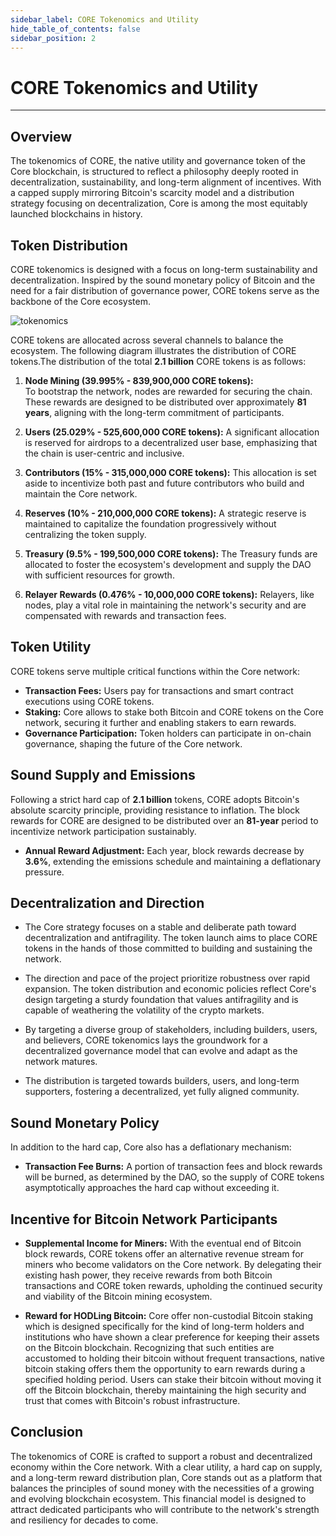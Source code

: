 ```yaml
---
sidebar_label: CORE Tokenomics and Utility
hide_table_of_contents: false
sidebar_position: 2
---
```


# CORE Tokenomics and Utility

---

## Overview

The tokenomics of CORE, the native utility and governance token of the Core blockchain, is structured to reflect a philosophy deeply rooted in decentralization, sustainability, and long-term alignment of incentives. With a capped supply mirroring Bitcoin's scarcity model and a distribution strategy focusing on decentralization, Core is among the most equitably launched blockchains in history.

## Token Distribution

CORE tokenomics is designed with a focus on long-term sustainability and decentralization. Inspired by the sound monetary policy of Bitcoin and the need for a fair distribution of governance power, CORE tokens serve as the backbone of the Core ecosystem.

![tokenomics](../../../../static/img/tokenomics-distribution.png)

CORE tokens are allocated across several channels to balance the ecosystem. The following diagram illustrates the distribution of CORE tokens.The distribution of the total **2.1 billion** CORE tokens is as follows:

1. **Node Mining (39.995% - 839,900,000 CORE tokens):**\
   To bootstrap the network, nodes are rewarded for securing the chain. These rewards are designed to be distributed over approximately **81 years**, aligning with the long-term commitment of participants.

2. **Users (25.029% - 525,600,000 CORE tokens):** A significant allocation is reserved for airdrops to a decentralized user base, emphasizing that the chain is user-centric and inclusive.

3. **Contributors (15% - 315,000,000 CORE tokens):** This allocation is set aside to incentivize both past and future contributors who build and maintain the Core network.

4. **Reserves (10% - 210,000,000 CORE tokens):** A strategic reserve is maintained to capitalize the foundation progressively without centralizing the token supply.

5. **Treasury (9.5% - 199,500,000 CORE tokens):** The Treasury funds are allocated to foster the ecosystem's development and supply the DAO with sufficient resources for growth.

6. **Relayer Rewards (0.476% - 10,000,000 CORE tokens):** Relayers, like nodes, play a vital role in maintaining the network's security and are compensated with rewards and transaction fees.

## Token Utility

CORE tokens serve multiple critical functions within the Core network:

- **Transaction Fees:** Users pay for transactions and smart contract executions using CORE tokens.
- **Staking:** Core allows to stake both Bitcoin and CORE tokens on the Core network, securing it further and enabling stakers to earn rewards.
- **Governance Participation:** Token holders can participate in on-chain governance, shaping the future of the Core network.

## Sound Supply and Emissions

Following a strict hard cap of **2.1 billion** tokens, CORE adopts Bitcoin's absolute scarcity principle, providing resistance to inflation. The block rewards for CORE are designed to be distributed over an **81-year** period to incentivize network participation sustainably.

- **Annual Reward Adjustment:** Each year, block rewards decrease by **3.6%**, extending the emissions schedule and maintaining a deflationary pressure.

## Decentralization and Direction

- The Core strategy focuses on a stable and deliberate path toward decentralization and antifragility. The token launch aims to place CORE tokens in the hands of those committed to building and sustaining the network.

- The direction and pace of the project prioritize robustness over rapid expansion. The token distribution and economic policies reflect Core's design targeting a sturdy foundation that values antifragility and is capable of weathering the volatility of the crypto markets.

- By targeting a diverse group of stakeholders, including builders, users, and believers, CORE tokenomics lays the groundwork for a decentralized governance model that can evolve and adapt as the network matures.

- The distribution is targeted towards builders, users, and long-term supporters, fostering a decentralized, yet fully aligned community.

## Sound Monetary Policy

In addition to the hard cap, Core also has a deflationary mechanism:

- **Transaction Fee Burns:** A portion of transaction fees and block rewards will be burned, as determined by the DAO, so the supply of CORE tokens asymptotically approaches the hard cap without exceeding it.

## Incentive for Bitcoin Network Participants

- **Supplemental Income for Miners:** With the eventual end of Bitcoin block rewards, CORE tokens offer an alternative revenue stream for miners who become validators on the Core network. By delegating their existing hash power, they receive rewards from both Bitcoin transactions and CORE token rewards, upholding the continued security and viability of the Bitcoin mining ecosystem.

- **Reward for HODLing Bitcoin:** Core offer non-custodial Bitcoin staking which is designed specifically for the kind of long-term holders and institutions who have shown a clear preference for keeping their assets on the Bitcoin blockchain. Recognizing that such entities are accustomed to holding their bitcoin without frequent transactions, native bitcoin staking offers them the opportunity to earn rewards during a specified holding period. Users can stake their bitcoin without moving it off the Bitcoin blockchain, thereby maintaining the high security and trust that comes with Bitcoin's robust infrastructure.

## Conclusion

The tokenomics of CORE is crafted to support a robust and decentralized economy within the Core network. With a clear utility, a hard cap on supply, and a long-term reward distribution plan, Core stands out as a platform that balances the principles of sound money with the necessities of a growing and evolving blockchain ecosystem. This financial model is designed to attract dedicated participants who will contribute to the network's strength and resiliency for decades to come.
